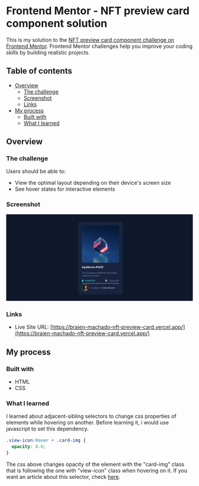 # Frontend Mentor - NFT preview card component solution

This is my solution to the [NFT preview card component challenge on Frontend Mentor](https://www.frontendmentor.io/challenges/nft-preview-card-component-SbdUL_w0U). Frontend Mentor challenges help you improve your coding skills by building realistic projects. 

## Table of contents

- [Overview](#overview)
  - [The challenge](#the-challenge)
  - [Screenshot](#screenshot)
  - [Links](#links)
- [My process](#my-process)
  - [Built with](#built-with)
  - [What I learned](#what-i-learned)

## Overview

### The challenge

Users should be able to:

- View the optimal layout depending on their device's screen size
- See hover states for interactive elements

### Screenshot

![](./images/screenshot.png)

### Links

- Live Site URL: [https://braien-machado-nft-preview-card.vercel.app/](https://braien-machado-nft-preview-card.vercel.app/)

## My process

### Built with

- HTML
- CSS

### What I learned

I learned about adjacent-sibling selectors to change css properties of elements while hovering on another.
Before learning it, i would use javascript to set this dependency.

```css
.view-icon:hover + .card-img {
  opacity: 0.6;
}
```

The css above changes opacity of the element with the "card-img" class that is following the one with "view-icon" class when hovering on it.
If you want an article about this selector, check [here](https://meyerweb.com/eric/articles/webrev/200007a.html).
